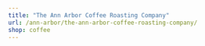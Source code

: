 ```yaml
---
title: "The Ann Arbor Coffee Roasting Company"
url: /ann-arbor/the-ann-arbor-coffee-roasting-company/
shop: coffee
---
```

